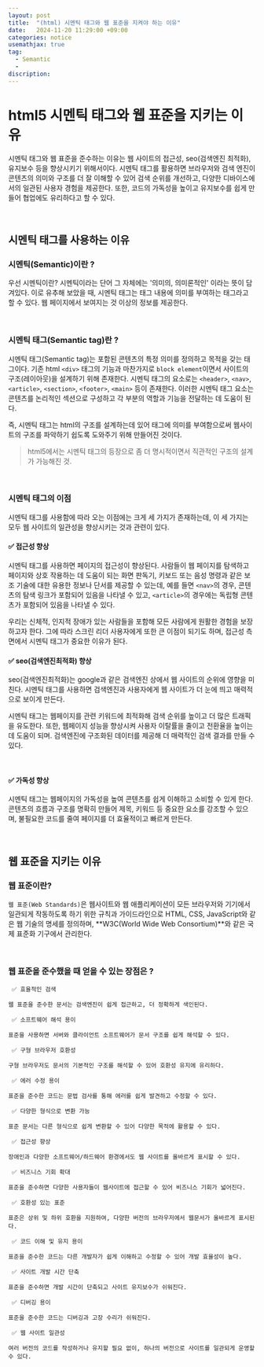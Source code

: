 ```yaml
---
layout: post
title:  "(html) 시멘틱 태그와 웹 표준을 지켜야 하는 이유"
date:   2024-11-20 11:29:00 +09:00
categories: notice
usemathjax: true
tag:
  - Semantic
  - 
discription: 
---
```



# html5 시멘틱 태그와 웹 표준을 지키는 이유

시멘틱 태그와 웹 표준을 준수하는 이유는 웹 사이트의 접근성, seo(검색엔진 최적화), 유지보수 등을 향상시키기 위해서이다. 시멘틱 태그를 활용하면 브라우저와 검색 엔진이 콘텐츠의 의미와 구조를 더 잘 이해할 수 있어 검색 순위를 개선하고, 다양한 디바이스에서의 일관된 사용자 경험을 제공한다. 또한, 코드의 가독성을 높이고 유지보수를 쉽게 만들어 협업에도 유리하다고 할 수 있다.

<br>

## 시멘틱 태그를 사용하는 이유

### 시멘틱(Semantic)이란 ?

우선 시멘틱이란? 시멘틱이라는 단어 그 자체에는 '의미의, 의미론적인' 이라는 뜻이 담겨있다. 이로 유추해 보았을 때, 시멘틱 태그는 태그 내용에 의미를 부여하는 태그라고 할 수 있다. 웹 페이지에서 보여지는 것 이상의 정보를 제공한다.

<br>

### 시멘틱 태그(Semantic tag)란 ?

시멘틱 태그(Semantic tag)는 포함된 콘텐츠의 특정 의미를 정의하고 목적을 갖는 태그이다. 기존 html `<div>` 태그의 기능과 마찬가지로 `block element`이면서 사이트의 구조(레이아웃)을 설계하기 위해 존재한다. 시멘틱 태그의 요소로는 `<header>`, `<nav>`, `<article>`, `<section>`, `<footer>`, `<main>` 등이 존재한다. 이러한 시멘틱 태그 요소는 콘텐츠를 논리적인 섹션으로 구성하고 각 부분의 역할과 기능을 전달하는 데 도움이 된다.

즉, 시멘틱 태그는 html의 구조를 설계하는데 있어 태그에 의미를 부여함으로써 웹사이트의 구조를 파악하기 쉽도록 도와주기 위해 만들어진 것이다.

> html5에서는 시멘틱 태그의 등장으로 좀 더 명시적이면서 직관적인 구조의 설계가 가능해진 것.

<br>

### 시멘틱 태그의 이점

시멘틱 태그를 사용함에 따라 오는 이점에는 크게 세 가지가 존재하는데, 이 세 가지는 모두 웹 사이트의 일관성을 향상시키는 것과 관련이 있다. 

#### ✅ 접근성 향상

시멘틱 태그를 사용하면 페이지의 접근성이 향상된다. 사람들이 웹 페이지를 탐색하고 페이지와 상호 작용하는 데 도움이 되는 화면 판독기, 키보드 또는 음성 명령과 같은 보조 기술에 대한 유용한 정보나 단서를 제공할 수 있는데, 예를 들면 `<nav>`의 경우, 콘텐츠의 탐색 링크가 포함되어 있음을 나타낼 수 있고, `<article>`의 경우에는 독립형 콘텐츠가 포함되어 있음을 나타낼 수 있다.

우리는 신체적, 인지적 장애가 있는 사람들을 포함해 모든 사람에게 원활한 경험을 보장하고자 한다. 그에 따라 스크린 리더 사용자에게 또한 큰 이점이 되기도 하며, 접근성 측면에서 시멘틱 태그가 중요한 이유가 된다.

#### ✅ seo(검색엔진최적화) 향상

seo(검색엔진최적화)는 google과 같은 검색엔진 상에서 웹 사이트의 순위에 영향을 미친다. 시멘틱 태그를 사용하면 검색엔진과 사용자에게 웹 사이트가 더 눈에 띄고 매력적으로 보이게 만든다.

시멘틱 태그는 웹페이지를 관련 키워드에 최적화해 검색 순위를 높이고 더 많은 트래픽을 유도한다. 또한, 웹페이지 성능을 향상시켜 사용자 이탈률을 줄이고 전환율을 높이는 데 도움이 되며. 검색엔진에 구조화된 데이터를 제공해 더 매력적인 검색 결과를 만들 수 있다.

<br>

#### ✅ 가독성 향상

시멘틱 태그는 웹페이지의 가독성을 높여 콘텐츠를 쉽게 이해하고 소비할 수 있게 한다. 콘텐츠의 흐름과 구조를 명확히 만들어 제목, 키워드 등 중요한 요소를 강조할 수 있으며, 불필요한 코드를 줄여 페이지를 더 효율적이고 빠르게 만든다.

<br>

## 웹 표준을 지키는 이유

### 웹 표준이란?

`웹 표준(Web Standards)`은 웹사이트와 웹 애플리케이션이 모든 브라우저와 기기에서 일관되게 작동하도록 하기 위한 규칙과 가이드라인으로 HTML, CSS, JavaScript와 같은 웹 기술의 명세를 정의하며, **W3C(World Wide Web Consortium)**와 같은 국제 표준화 기구에서 관리한다.

<br>

### 웹 표준을 준수했을 때 얻을 수 있는 장점은 ?

```
 ✅ 효율적인 검색

웹 표준을 준수한 문서는 검색엔진이 쉽게 접근하고, 더 정확하게 색인된다.

 ✅ 소프트웨어 해석 용이

표준을 사용하면 서버와 클라이언트 소프트웨어가 문서 구조를 쉽게 해석할 수 있다.

 ✅ 구형 브라우저 호환성

구형 브라우저도 문서의 기본적인 구조를 해석할 수 있어 호환성 유지에 유리하다.

 ✅ 에러 수정 용이

표준을 준수한 코드는 문법 검사를 통해 에러를 쉽게 발견하고 수정할 수 있다.

 ✅ 다양한 형식으로 변환 가능

표준 문서는 다른 형식으로 쉽게 변환할 수 있어 다양한 목적에 활용할 수 있다.

 ✅ 접근성 향상 

장애인과 다양한 소프트웨어/하드웨어 환경에서도 웹 사이트를 올바르게 표시할 수 있다.

 ✅ 비즈니스 기회 확대 

표준을 준수하면 다양한 사용자들이 웹사이트에 접근할 수 있어 비즈니스 기회가 넓어진다.

 ✅ 호환성 있는 표준 

표준은 상위 및 하위 호환을 지원하여, 다양한 버전의 브라우저에서 웹문서가 올바르게 표시된다.

 ✅ 코드 이해 및 유지 용이 

표준을 준수한 코드는 다른 개발자가 쉽게 이해하고 수정할 수 있어 개발 효율성이 높다.

 ✅ 사이트 개발 시간 단축 

표준을 준수하면 개발 시간이 단축되고 사이트 유지보수가 쉬워진다.

 ✅ 디버깅 용이 

표준을 준수한 코드는 디버깅과 고장 수리가 쉬워진다.

 ✅ 웹 사이트 일관성 

여러 버전의 코드를 작성하거나 유지할 필요 없이, 하나의 버전으로 사이트를 일관되게 운영할 수 있다.
```